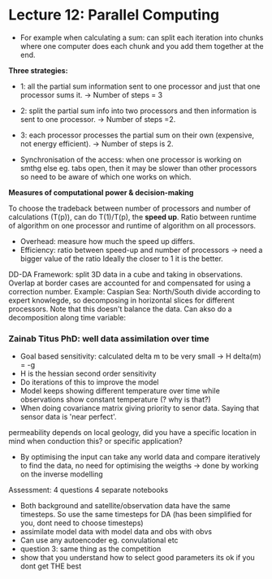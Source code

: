 # Lecture 12: Parallel Computing


- For example when calculating a sum: can split each iteration into chunks where one computer does each chunk and you add them together at the end.

**Three strategies:**

- 1:  all the partial sum information sent to one processor and just that one processor sums it. -> Number of steps = 3
- 2: split the partial sum info into two processors and then information is sent to one processor. -> Number of steps =2.
- 3: each processor processes the partial sum on their own (expensive, not energy efficient). -> Number of steps is 2.

- Synchronisation of the access: when one processor is working on smthg else eg. tabs open, then it may be slower than other processors so need to be aware of which one works on which.

**Measures of computational power & decision-making**

To choose the tradeback between number of processors and number of calculations (T(p)), can do T(1)/T(p), the **speed up**.
Ratio between runtime of algorithm on one processor and runtime of algorithm on all processors.
- Overhead: measure how much the speed up differs.
- Efficiency: ratio between speed-up and number of processors -> need a bigger value of the ratio
Ideally the closer to 1 it is the better.


DD-DA Framework: split 3D data in a cube and taking in observations. Overlap at border cases are accounted for and compensated for using a correction number.
Example: Caspian Sea: North/South divide according to expert knowlegde, so decomposing in horizontal slices for different processors. Note that this doesn't balance the data.
Can akso do a decomposition along time variable: 


### Zainab Titus PhD: well data assimilation over time

- Goal based sensitivity: calculated delta m to be very small -> H delta(m) = -g
- H is the hessian second order sensitivity 
- Do iterations of this to improve the model
- Model keeps showing different temperature over time while observations show constant temperature (? why  is that?)
- When doing covariance matrix giving priority to senor data. Saying that sensor data is 'near perfect'.


permeability depends on local geology, did you have a specific location in mind when conduction this? or specific application?

- By optimising the input can take any world data and compare iteratively to find the data, no need for optimising the weigths -> done by working on the inverse modelling



Assessment: 4 questions 4 separate notebooks


- Both background and satellite/observation data have the same timesteps. So use the same timesteps for DA (has been simplified for you, dont need to choose timesteps)
- assimilate model data with model data and obs with obvs
- Can use any autoencoder eg. convulational etc
- question 3: same thing as the competition
- show that you understand how to select good parameters its ok if you dont get THE best
